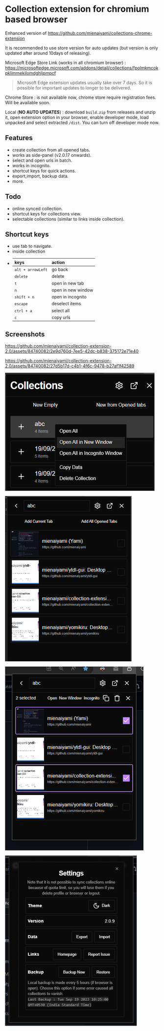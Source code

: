 # Collection extension for chromium based browser

Enhanced version of <https://github.com/mienaiyami/collections-chrome-extension>

It is recommended to use store version for auto updates (but version is only updated after around 10days of releasing).

<!-- If you want to try this extension, download `build.zip` from releases and unzip it, open extension option in your browser, enable developer mode, load unpacked and select extracted `/dist`. You can turn off developer mode now. -->

Microsoft Edge Store Link (works in all chromium browser) : <https://microsoftedge.microsoft.com/addons/detail/collections/fpolmkmcokpklimmekilomdghljpmpcf>

> Microsoft Edge extension updates usually take over 7 days. So it is possible for important updates to longer to be delivered.

Chrome Store : is not available now, chrome store require registration fees. Will be available soon.

Local (**NO AUTO UPDATES**) : download `build.zip` from releases and unzip it, open extension option in your browser, enable developer mode, load unpacked and select extracted `/dist`. You can turn off developer mode now.

## Features

- create collection from all opened tabs.
- works as side-panel (v2.0.17 onwards).
- select and open urls in batch.
- works in incognito.
- shortcut keys for quick actions.
- export,import, backup data.
- more.

## Todo

- online synced collection.
- shortcut keys for collections view.
- selectable collections (similar to links inside collection).

## Shortcut keys

- use tab to navigate.
- inside collection
- | keys | action |
    |---|---|
    |`alt + arrowLeft` | go back|
    |`delete` | delete |
    | `t` | open in new tab|
    | `n` | open in new window |
    | `shift + n` | open in incognito|
    | `escape` | deselect items |
    | `ctrl + a` | select all |
    | `c` | copy urls |

## Screenshots

<https://github.com/mienaiyami/collection-extension-2.0/assets/84740082/2e9d760d-7ee5-42dc-b838-375172e71e40>

<https://github.com/mienaiyami/collection-extension-2.0/assets/84740082/27d5b17d-c4b1-4f6c-9478-b27af1f42589>

![Alt text](github/image2.png)

![Alt text](github/image4.png)

![Alt text](github/image5.png)

![Alt text](github/image.png)
